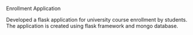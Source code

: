 Enrollment Application

Developed a flask application for university course enrollment by students. The application is created using flask framework and mongo database.
